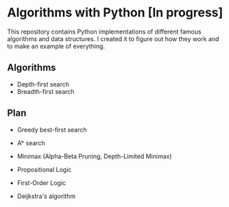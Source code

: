 # Algorithms with Python [In progress]

This repository contains Python implementations of different famous algorithms and data structures.
I created it to figure out how they work and to make an example of everything.

## Algorithms

- Depth-first search
- Breadth-first search

## Plan

- Greedy best-first search
- A* search
- Minimax (Alpha-Beta Pruning, Depth-Limited Minimax)

- Propositional Logic
- First-Order Logic

- Deijkstra's algorithm
